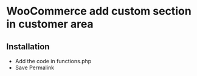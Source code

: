 # WooCommerce add custom section in customer area

## Installation
- Add the code in functions.php
- Save Permalink
